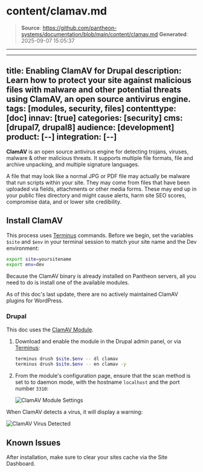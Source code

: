 # content/clamav.md

> **Source**: https://github.com/pantheon-systems/documentation/blob/main/content/clamav.md
> **Generated**: 2025-09-07 15:05:37

---

---
title: Enabling ClamAV for Drupal
description: Learn how to protect your site against malicious files with malware and other potential threats using ClamAV, an open source antivirus engine.
tags: [modules, security, files]
contenttype: [doc]
innav: [true]
categories: [security]
cms: [drupal7, drupal8]
audience: [development]
product: [--]
integration: [--]
---

**ClamAV** is an open source antivirus engine for detecting trojans, viruses, malware & other malicious threats. It supports multiple file formats, file and archive unpacking, and multiple signature languages.

A file that may look like a normal JPG or PDF file may actually be malware that run scripts within your site. They may come from files that have been uploaded via fields, attachments or other media forms. These may end up in your public files directory and might cause alerts, harm site SEO scores, compromise data, and or lower site credibility.

## Install ClamAV

<Alert title="Exports" type="export">

This process uses [Terminus](/terminus) commands. Before we begin, set the variables `$site` and `$env` in your terminal session to match your site name and the Dev environment:

```bash
export site=yoursitename
export env=dev
```

</Alert>

Because the ClamAV binary is already installed on Pantheon servers, all you need to do is install one of the available modules.

<Alert title="Note" type="info">

As of this doc's last update, there are no actively maintained ClamAV plugins for WordPress.

</Alert>

### Drupal

This doc uses the [ClamAV Module](https://www.drupal.org/project/clamav).

1. Download and enable the module in the Drupal admin panel, or via [Terminus](/terminus):

   ```bash
   terminus drush $site.$env -- dl clamav
   terminus drush $site.$env -- en clamav -y
   ```

2. From the module's configuration page, ensure that the scan method is set to to daemon mode, with the hostname `localhost` and the port number `3310`:

   ![ClamAV Module Settings](../images/clamav-settings.png)

When ClamAV detects a virus, it will display a warning:

![ClamAV Virus Detected](../images/clamav-detection.png)

## Known Issues

After installation, make sure to clear your sites cache via the Site Dashboard.
